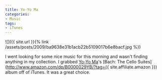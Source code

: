 ```yaml
---
title: Yo-Yo Ma
categories:
- Music
tags:
- iTunes
---
```


![]({{ site.url }}{% link /assets/posts/2009/ba9638e31b1acb22b5109017b6e8bacf.jpg %})
  



I went looking for some nice music for this morning and wasn't finding anything in my collection. I grabbed [Yo-Yo Ma](http://www.yo-yoma.com/)'s [Bach: The Cello Suites](http://www.amazon.com/dp/B0000029YB/?tag={{ site.affiliate.amazon }}) album off of iTunes. It was a great choice.

